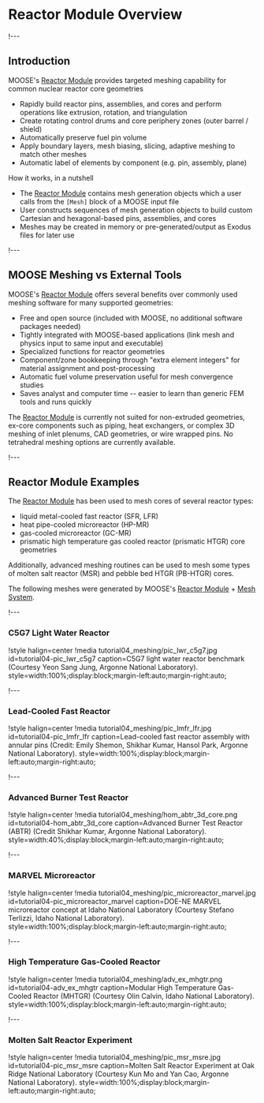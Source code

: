 # Reactor Module Overview

!---

## Introduction

MOOSE's [Reactor Module](modules/reactor/index.md) provides targeted meshing capability for common nuclear reactor core geometries

- Rapidly build reactor pins, assemblies, and cores and perform operations like extrusion, rotation, and triangulation
- Create rotating control drums and core periphery zones (outer barrel / shield)
- Automatically preserve fuel pin volume
- Apply boundary layers, mesh biasing, slicing, adaptive meshing to match other meshes
- Automatic label of elements by component (e.g. pin, assembly, plane)

How it works, in a nutshell

- The [Reactor Module](modules/reactor/index.md) contains mesh generation objects which a user calls from the `[Mesh]` block of a MOOSE input file
- User constructs sequences of mesh generation objects to build custom Cartesian and hexagonal-based pins, assemblies, and cores
- Meshes may be created in memory or pre-generated/output as Exodus files for later use

!---

## MOOSE Meshing vs External Tools

MOOSE's [Reactor Module](modules/reactor/index.md) offers several benefits over commonly used meshing software for many supported geometries:

- Free and open source (included with MOOSE, no additional software packages needed)
- Tightly integrated with MOOSE-based applications (link mesh and physics input to same input and executable)
- Specialized functions for reactor geometries
- Component/zone bookkeeping through "extra element integers" for material assignment and post-processing
- Automatic fuel volume preservation useful for mesh convergence studies
- Saves analyst and computer time -- easier to learn than generic FEM tools and runs quickly

The [Reactor Module](modules/reactor/index.md) is currently not suited for non-extruded geometries, ex-core components such as piping, heat exchangers, or complex 3D meshing of inlet plenums, CAD geometries, or wire wrapped pins. No tetrahedral meshing options are currently available.

!---

## Reactor Module Examples

The [Reactor Module](modules/reactor/index.md) has been used to mesh cores of several reactor types:

- liquid metal-cooled fast reactor (SFR, LFR)
- heat pipe-cooled microreactor (HP-MR)
- gas-cooled microreactor (GC-MR)
- prismatic high temperature gas cooled reactor (prismatic HTGR) core geometries

Additionally, advanced meshing routines can be used to mesh some types of molten salt reactor (MSR) and pebble bed HTGR (PB-HTGR) cores.

The following meshes were generated by MOOSE's [Reactor Module](modules/reactor/index.md) + [Mesh System](syntax/Mesh/index.md).

!---

### C5G7 Light Water Reactor

!style halign=center
!media tutorial04_meshing/pic_lwr_c5g7.jpg
       id=tutorial04-pic_lwr_c5g7
       caption=C5G7 light water reactor benchmark (Courtesy Yeon Sang Jung, Argonne National Laboratory).
       style=width:100%;display:block;margin-left:auto;margin-right:auto;

!---

### Lead-Cooled Fast Reactor

!style halign=center
!media tutorial04_meshing/pic_lmfr_lfr.jpg
       id=tutorial04-pic_lmfr_lfr
       caption=Lead-cooled fast reactor assembly with annular pins (Credit: Emily Shemon, Shikhar Kumar, Hansol Park, Argonne National Laboratory).
       style=width:100%;display:block;margin-left:auto;margin-right:auto;

!---

### Advanced Burner Test Reactor

!style halign=center
!media tutorial04_meshing/hom_abtr_3d_core.png
       id=tutorial04-hom_abtr_3d_core
       caption=Advanced Burner Test Reactor (ABTR) (Credit Shikhar Kumar, Argonne National Laboratory).
       style=width:40%;display:block;margin-left:auto;margin-right:auto;

!---

### MARVEL Microreactor

!style halign=center
!media tutorial04_meshing/pic_microreactor_marvel.jpg
       id=tutorial04-pic_microreactor_marvel
       caption=DOE-NE MARVEL microreactor concept at Idaho National Laboratory (Courtesy Stefano Terlizzi, Idaho National Laboratory).
       style=width:100%;display:block;margin-left:auto;margin-right:auto;

!---

### High Temperature Gas-Cooled Reactor

!style halign=center
!media tutorial04_meshing/adv_ex_mhgtr.png
       id=tutorial04-adv_ex_mhgtr
       caption=Modular High Temperature Gas-Cooled Reactor (MHTGR) (Courtesy Olin Calvin, Idaho National Laboratory).
       style=width:100%;display:block;margin-left:auto;margin-right:auto;

!---

### Molten Salt Reactor Experiment

!style halign=center
!media tutorial04_meshing/pic_msr_msre.jpg
       id=tutorial04-pic_msr_msre
       caption=Molten Salt Reactor Experiment at Oak Ridge National Laboratory (Courtesy Kun Mo and Yan Cao, Argonne National Laboratory).
       style=width:100%;display:block;margin-left:auto;margin-right:auto;
